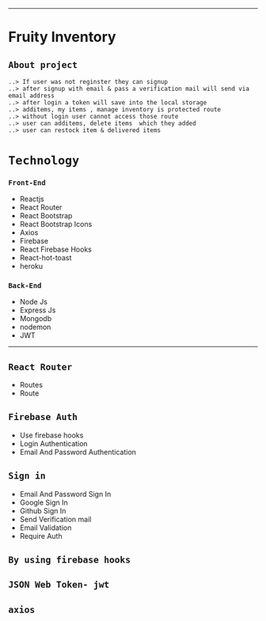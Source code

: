 ##
***
# Fruity Inventory

## `About project`
``` Use can login
..> If user was not reginster they can signup
..> after signup with email & pass a verification mail will send via email address
..> after login a token will save into the local storage
..> additems, my items , manage inventory is protected route
..> without login user cannot access those route
..> user can additems, delete items  which they added
..> user can restock item & delivered items
```

# `Technology`
### `Front-End`
* Reactjs
* React Router
* React Bootstrap
* React Bootstrap Icons
* Axios
* Firebase
* React Firebase Hooks
* React-hot-toast
* heroku

### `Back-End`
* Node Js
* Express Js
* Mongodb
* nodemon
* JWT
***
## `React Router`
* Routes
* Route 
## `Firebase Auth ` 
* Use firebase hooks
* Login Authentication
* Email And Password Authentication

 ## `Sign in `

* Email And Password Sign In
* Google Sign In
* Github Sign In
* Send Verification mail 
* Email Validation 
* Require Auth
 ## `By using firebase hooks `

##

## `JSON Web Token- jwt`
## `axios`



